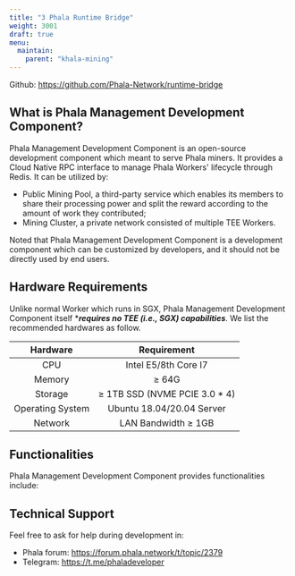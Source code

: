 ```yaml
---
title: "3 Phala Runtime Bridge"
weight: 3001
draft: true
menu:
  maintain:
    parent: "khala-mining"
---
```


Github: https://github.com/Phala-Network/runtime-bridge

## What is Phala Management Development Component?

Phala Management Development Component is an open-source development component which meant to serve Phala miners. It provides a Cloud Native RPC interface to manage Phala Workers' lifecycle through Redis. It can be utilized by:

- Public Mining Pool, a third-party service which enables its members to share their processing power and split the reward according to the amount of work they contributed;
- Mining Cluster, a private network consisted of multiple TEE Workers.

Noted that Phala Management Development Component is a development component which can be customized by developers, and it should not be directly used by end users.

## Hardware Requirements

Unlike normal Worker which runs in SGX, Phala Management Development Component itself \***_requires no TEE (i.e., SGX) capabilities_**. We list the recommended hardwares as follow.

|     Hardware     |             Requirement             |
| :--------------: | :---------------------------------: |
|       CPU        |        Intel E5/8th Core I7         |
|      Memory      |             $\geq$ 64G              |
|     Storage      | $\geq$ 1TB SSD (NVME PCIE 3.0 \* 4) |
| Operating System |      Ubuntu 18.04/20.04 Server      |
|     Network      |      LAN Bandwidth $\geq$ 1GB       |

## Functionalities

Phala Management Development Component provides functionalities include:

<!-- TODO.zhe: I think the Worker and Controller accounts have been abandoned -->

<!-- TODO.zhe: we'd better give this a license -->

## Technical Support

Feel free to ask for help during development in:

- Phala forum: https://forum.phala.network/t/topic/2379
- Telegram: https://t.me/phaladeveloper
